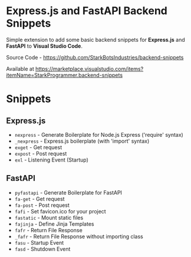 # Express.js and FastAPI Backend Snippets

Simple extension to add some basic backend snippets for **Express.js** and **FastAPI** to **Visual Studio Code**.

Source Code - https://github.com/StarkBotsIndustries/backend-snippets

Available at https://marketplace.visualstudio.com/items?itemName=StarkProgrammer.backend-snippets

# Snippets

## Express.js

- `nexpress` - Generate Boilerplate for Node.js Express ('require' syntax)
- `_nexpress` - Express.js boilerplate (with 'import' syntax)
- `exget` - Get request
- `expost` - Post request
- `exl` - Listening Event (Startup)

## FastAPI

- `pyfastapi` - Generate Boilerplate for FastAPI
- `fa-get` - Get request
- `fa-post` - Post request
- `fafi` - Set favicon.ico for your project
- `fastatic` - Mount static files
- `fajinja` - Define Jinja Templates
- `fafr` - Return File Response
- `_fafr` - Return File Response without importing class
- `fasu` - Startup Event
- `fasd` - Shutdown Event
